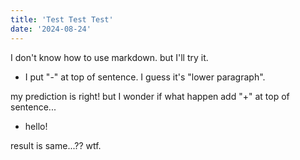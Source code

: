 ```yaml
---
title: 'Test Test Test'
date: '2024-08-24'
---
```


I don't know how to use markdown. but I'll try it.

- I put "-" at top of sentence. I guess it's "lower paragraph".

my prediction is right! but I wonder if what happen add "+" at top of sentence...

+ hello!

result is same...?? wtf.